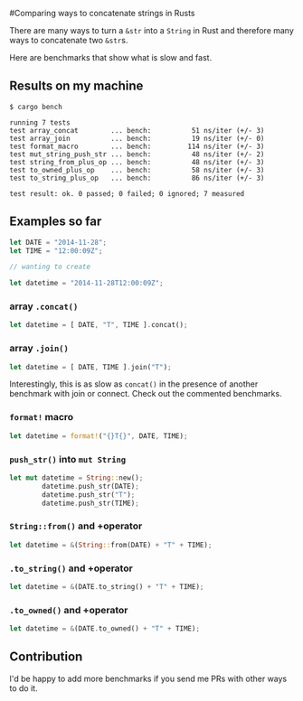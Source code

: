 #Comparing ways to concatenate strings in Rusts

There are many ways to turn a `&str` into a `String` in Rust and therefore many ways to concatenate two `&str`s.

Here are benchmarks that show what is slow and fast.

## Results on my machine

```
$ cargo bench

running 7 tests
test array_concat        ... bench:          51 ns/iter (+/- 3)
test array_join          ... bench:          19 ns/iter (+/- 0)
test format_macro        ... bench:         114 ns/iter (+/- 3)
test mut_string_push_str ... bench:          48 ns/iter (+/- 2)
test string_from_plus_op ... bench:          48 ns/iter (+/- 3)
test to_owned_plus_op    ... bench:          58 ns/iter (+/- 3)
test to_string_plus_op   ... bench:          86 ns/iter (+/- 3)

test result: ok. 0 passed; 0 failed; 0 ignored; 7 measured
```

## Examples so far


```rust
let DATE = "2014-11-28";
let TIME = "12:00:09Z";

// wanting to create

let datetime = "2014-11-28T12:00:09Z";

```


### array `.concat()`

```rust
let datetime = [ DATE, "T", TIME ].concat();
```

### array `.join()`

```rust
let datetime = [ DATE, TIME ].join("T");
```

Interestingly, this is as slow as `concat()` in the presence of another benchmark with join or connect.
Check out the commented benchmarks.

### `format!` macro


```rust
let datetime = format!("{}T{}", DATE, TIME);
```

### `push_str()` into `mut String`

```rust
let mut datetime = String::new();
        datetime.push_str(DATE);
        datetime.push_str("T");
        datetime.push_str(TIME);
```

### `String::from()` and +operator

```rust
let datetime = &(String::from(DATE) + "T" + TIME);
```

### `.to_string()` and +operator


```rust
let datetime = &(DATE.to_string() + "T" + TIME);
```

### `.to_owned()` and +operator

```rust
let datetime = &(DATE.to_owned() + "T" + TIME);
```

## Contribution

I'd be happy to add more benchmarks if you send me PRs with other ways to do it.

